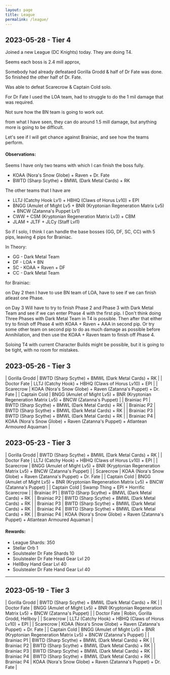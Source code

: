 ```yaml
---
layout: page
title: League
permalink: /league/
---
```


## 2023-05-28 - Tier 4

Joined a new League (DC Knights) today. They are doing T4.

Seems each boss is 2.4 mill approx,

Somebody had already defeataed Gorilla Grodd & half of Dr Fate was done.  So finished the other half of Dr. Fate.

Was able to defeat Scarecrow & Captain Cold solo.

For Dr Fate I used the LOA team, had to struggle to do the 1 mil damage that was required.

Not sure how the BN team is going to work out.

from what I have seen, they can do around 1.5 mill damage, but anything more is going to be difficult.

Let's see if I will get chance against Brainiac, and see how the teams perform.

#### Observations:

Seems I have only two teams with which I can finish the boss fully.

* KOAA (Nora's Snow Globe) + Raven + Dr. Fate 
* BWTD (Sharp Scythe) + BMWL (Dark Metal Cards) + RK

The other teams that I have are

* LLTJ (Catchy Hook Lv1) + HBHQ (Claws of Horus Lv10) + EPI
* BNGG (Amulet of Might Lv5 + BNR (Kryptonian Regeneration Matrix Lv5) + BNCW (Zatanna's Puppet Lv1)
* CWW + CSM (Kryptonian Regeneration Matrix Lv3) + CBM
* JLAM + JLTF + JLCy (Staff Lvl1)

So if I solo, I think I can handle the base bosses (GG, DF, SC, CC) with 5 pips, leaving 4 pips for Brainiac.

In Theory:

* GG - Dark Metal Team
* DF - LOA + BN 
* SC - KOAA + Raven + DF
* CC - Dark Metal Team

for Brainiac:

on Day 2 then I have to use BN team of LOA, have to see if we can finish atleast one Phase.

on Day 3 Will have to try to finish Phase 2 and Phase 3 with Dark Metal Team  and see if we can enter Phase 4 with the first pip.  I Don't think doing Three Phases with Dark Metal Team in T4 is possible.
Then after that either try to finish off Phase 4 with KOAA + Raven + AAA in second pip.
Or try some other team on second pip to do as much damage as possible before Annihilation, 
and then use the KOAA + Raven team to finish off Phase 4.

Soloing T4 with current Character Builds might be possible, but it is going to be tight, with no room for mistakes.

## 2023-05-26 - Tier 3

| Gorilla Grodd | BWTD (Sharp Scythe) + BMWL (Dark Metal Cards) + RK |
| Doctor Fate | LLTJ (Catchy Hook) + HBHQ (Claws of Horus Lv10) + EPI |
| Scarecrow | KOAA (Nora's Snow Globe) + Raven (Zatanna's Puppet) + Dr. Fate |
| Captain Cold | BNGG (Amulet of Might Lv5) + BNR (Kryptonian Regeneration Matrix Lv5) + BNCW (Zatanna's Puppet) |
| Brainiac P1 | BWTD (Sharp Scythe) + BMWL (Dark Metal Cards) + RK |
| Brainiac P2 | BWTD (Sharp Scythe) + BMWL (Dark Metal Cards) + RK |
| Brainiac P3 | BWTD (Sharp Scythe) + BMWL (Dark Metal Cards) + RK |
| Brainiac P4 | KOAA (Nora's Snow Globe) + Raven (Zatanna's Puppet) + Atlantean Armoured Aquaman |

## 2023-05-23 - Tier 3

| Gorilla Grodd | BWTD (Sharp Scythe) + BMWL (Dark Metal Cards) + RK |
| Doctor Fate | LLTJ (Catchy Hook) + HBHQ (Claws of Horus Lv10) + EPI |
| Scarecrow | BNGG (Amulet of Might Lv5) + BNR (Kryptonian Regeneration Matrix Lv5) + BNCW (Zatanna's Puppet) |
| Scarecrow | KOAA (Nora's Snow Globe) + Raven (Zatanna's Puppet) + Dr. Fate |
| Captain Cold | BNGG (Amulet of Might Lv5) + BNR (Kryptonian Regeneration Matrix Lv5) + BNCW (Zatanna's Puppet) |
| Captain Cold | Swamp Thing + EPI + Horrific Scarecrow |
| Brainiac P1 | BWTD (Sharp Scythe) + BMWL (Dark Metal Cards) + RK |
| Brainiac P2 | BWTD (Sharp Scythe) + BMWL (Dark Metal Cards) + RK |
| Brainiac P3 | BWTD (Sharp Scythe) + BMWL (Dark Metal Cards) + RK |
| Brainiac P4 | BWTD (Sharp Scythe) + BMWL (Dark Metal Cards) + RK |
| Brainiac P4 | KOAA (Nora's Snow Globe) + Raven (Zatanna's Puppet) + Atlantean Armoured Aquaman |

#### Rewards:
* League Shards: 350
* Stellar Orb 1
* Soulstealer Dr Fate Shards 10
* Soulstealer Dr Fate Head Gear Lvl 20
* HellBoy Hand Gear Lvl 40
* Soulstealer Dr Fate Hand Gear Lvl 40

---

## 2023-05-19 - Tier 3

| Gorilla Grodd | BWTD (Sharp Scythe) + BMWL (Dark Metal Cards) + RK |
| Doctor Fate | BNGG (Amulet of Might Lv5) + BNR (Kryptonian Regeneration Matrix Lv5) + BNCW (Zatanna's Puppet) |
| Doctor Fate | Robin, Gorilla Grodd, Hellboy |
| Scarecrow | LLTJ (Catchy Hook) + HBHQ (Claws of Horus Lv10) + EPI |
| Scarecrow | KOAA (Nora's Snow Globe) + Raven (Zatanna's Puppet) + Dr. Fate |
| Captain Cold | BNGG (Amulet of Might Lv5) + BNR (Kryptonian Regeneration Matrix Lv5) + BNCW (Zatanna's Puppet) |
| Brainiac P1 | BWTD (Sharp Scythe) + BMWL (Dark Metal Cards) + RK |
| Brainiac P2 | BWTD (Sharp Scythe) + BMWL (Dark Metal Cards) + RK |
| Brainiac P3 | BWTD (Sharp Scythe) + BMWL (Dark Metal Cards) + RK |
| Brainiac P4 | BWTD (Sharp Scythe) + BMWL (Dark Metal Cards) + RK |
| Brainiac P4 | KOAA (Nora's Snow Globe) + Raven (Zatanna's Puppet) + Dr. Fate |
